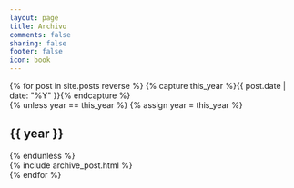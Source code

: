 ```yaml
---
layout: page
title: Archivo
comments: false
sharing: false
footer: false
icon: book
---
```


<div id="blog-archives">
{% for post in site.posts reverse %}
  {% capture this_year %}{{ post.date | date: "%Y" }}{% endcapture %}
  <div class="row">
    <div class="col-md-2">
      {% unless year == this_year %}
        {% assign year = this_year %}
        <h2>{{ year }}</h2>
      {% endunless %}
    </div>
    <div class="col-md-7">
      <article>
        {% include archive_post.html %}
      </article>
    </div>
  </div>
{% endfor %}
</div>

